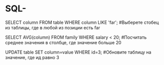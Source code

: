 # SQL-
SELECT column
FROM table
WHERE column
LIKE 'far';
#Выберете стобец из таблицы, где в любой из позиции есть far

SELECT AVG(column)
FROM family
WHERE salary < 20;
#Посчитать среднее значения в столбце, где значение больше 20

UPDATE table 
SET column=value
WHERE id=3;
#Обновите таблицу на значение, где ид равно 3
